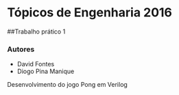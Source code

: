 # Tópicos de Engenharia 2016
##Trabalho prático 1
### Autores
- David Fontes
- Diogo Pina Manique


Desenvolvimento do jogo Pong em Verilog
